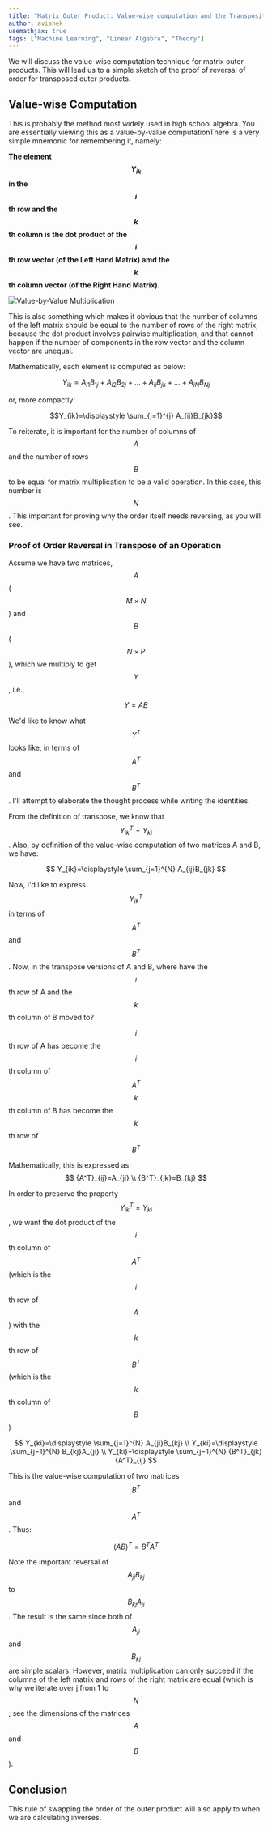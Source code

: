 ```yaml
---
title: "Matrix Outer Product: Value-wise computation and the Transposition Rule"
author: avishek
usemathjax: true
tags: ["Machine Learning", "Linear Algebra", "Theory"]
---
```

We will discuss the value-wise computation technique for matrix outer products. This will lead us to a simple sketch of the proof of reversal of order for transposed outer products.

## Value-wise Computation
This is probably the method most widely used in high school algebra. You are essentially viewing this as a value-by-value computationThere is a very simple mnemonic for remembering it, namely:

**The element $$Y_{ik}$$ in the $$i$$th row and the $$k$$th column is the dot product of the $$i$$th row vector (of the Left Hand Matrix) amd the $$k$$th column vector (of the Right Hand Matrix).**

![Value-by-Value Multiplication](/assets/value-by-value-outer-product.jpg)

This is also something which makes it obvious that the number of columns of the left matrix should be equal to the number of rows of the right matrix, because the dot product involves pairwise multiplication, and that cannot happen if the number of components in the row vector and the column vector are unequal.

Mathematically, each element is computed as below:

$$Y_{ik}=A_{i1}B_{1j}+A_{i2}B_{2j}+ ... +A_{ij}B_{jk}+...+A_{iN}B_{Nj}$$

or, more compactly:

$$Y_{ik}=\displaystyle \sum_{j=1}^{j} A_{ij}B_{jk}$$

To reiterate, it is important for the number of columns of $$A$$ and the number of rows $$B$$ to be equal for matrix multiplication to be a valid operation. In this case, this number is $$N$$. This important for proving why the order itself needs reversing, as you will see.

### Proof of Order Reversal in Transpose of an Operation
Assume we have two matrices, $$A$$ ($$M\times N$$) and $$B$$ ($$N\times P$$), which we multiply to get $$Y$$, i.e.,

$$Y=AB$$

We'd like to know what $$Y^T$$ looks like, in terms of $$A^T$$ and $$B^T$$. I'll attempt to elaborate the thought process while writing the identities.

From the definition of transpose, we know that $${Y_{ik}}^T=Y_{ki}$$.
Also, by definition of the value-wise computation of two matrices A and B, we have:

$$
Y_{ik}=\displaystyle \sum_{j=1}^{N} A_{ij}B_{jk}
$$

Now, I'd like to express $${Y_{ik}}^T$$ in terms of $$A^T$$ and $$B^T$$.
Now, in the transpose versions of A and B, where have the $$i$$th row of A and the $$k$$th column of B moved to?

$$i$$th row of A has become the $$i$$th column of $$A^T$$
$$k$$th column of B has become the $$k$$th row of $$B^T$$

Mathematically, this is expressed as:
$$
{A^T}_{ij}=A_{ji} \\
{B^T}_{jk}=B_{kj}
$$

In order to preserve the property $${Y_{ik}}^T=Y_{ki}$$, we want the dot product of the $$i$$th column of $$A^T$$ (which is the $$i$$th row of $$A$$) with the $$k$$th row of $$B^T$$ (which is the $$k$$th column of $$B$$)

$$
Y_{ki}=\displaystyle \sum_{j=1}^{N} A_{ji}B_{kj} \\
Y_{ki}=\displaystyle \sum_{j=1}^{N} B_{kj}A_{ji} \\
Y_{ki}=\displaystyle \sum_{j=1}^{N} {B^T}_{jk}{A^T}_{ij}
$$

This is the value-wise computation of two matrices $$B^T$$ and $$A^T$$.
Thus:

$$(AB)^T=B^TA^T$$

Note the important reversal of $$A_{ji}B_{kj}$$ to $$B_{kj}A_{ji}$$. The result is the same since both of $$A_{ji}$$ and $$B_{kj}$$ are simple scalars. However, matrix multiplication can only succeed if the columns of the left matrix and rows of the right matrix are equal (which is why we iterate over j from 1 to $$N$$; see the dimensions of the matrices $$A$$ and $$B$$).

## Conclusion
This rule of swapping the order of the outer product will also apply to when we are calculating inverses.
